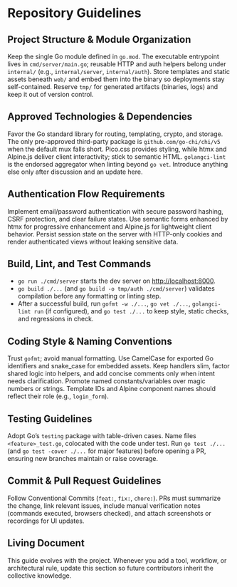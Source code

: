 # Repository Guidelines

## Project Structure & Module Organization

Keep the single Go module defined in `go.mod`. The executable entrypoint lives in `cmd/server/main.go`; reusable HTTP and auth helpers belong under `internal/` (e.g., `internal/server`, `internal/auth`). Store templates and static assets beneath `web/` and embed them into the binary so deployments stay self-contained. Reserve `tmp/` for generated artifacts (binaries, logs) and keep it out of version control.

## Approved Technologies & Dependencies

Favor the Go standard library for routing, templating, crypto, and storage. The only pre-approved third-party package is `github.com/go-chi/chi/v5` when the default mux falls short. Pico.css provides styling, while htmx and Alpine.js deliver client interactivity; stick to semantic HTML. `golangci-lint` is the endorsed aggregator when linting beyond `go vet`. Introduce anything else only after discussion and an update here.

## Authentication Flow Requirements

Implement email/password authentication with secure password hashing, CSRF protection, and clear failure states. Use semantic forms enhanced by htmx for progressive enhancement and Alpine.js for lightweight client behavior. Persist session state on the server with HTTP-only cookies and render authenticated views without leaking sensitive data.

## Build, Lint, and Test Commands

- `go run ./cmd/server` starts the dev server on <http://localhost:8000>.
- `go build ./...` (and `go build -o tmp/auth ./cmd/server`) validates compilation before any formatting or linting step.
- After a successful build, run `gofmt -w ./...`, `go vet ./...`, `golangci-lint run` (if configured), and `go test ./...` to keep style, static checks, and regressions in check.

## Coding Style & Naming Conventions

Trust `gofmt`; avoid manual formatting. Use CamelCase for exported Go identifiers and snake_case for embedded assets. Keep handlers slim, factor shared logic into helpers, and add concise comments only when intent needs clarification. Promote named constants/variables over magic numbers or strings. Template IDs and Alpine component names should reflect their role (e.g., `login_form`).

## Testing Guidelines

Adopt Go’s `testing` package with table-driven cases. Name files `<feature>_test.go`, colocated with the code under test. Run `go test ./...` (and `go test -cover ./...` for major features) before opening a PR, ensuring new branches maintain or raise coverage.

## Commit & Pull Request Guidelines

Follow Conventional Commits (`feat:`, `fix:`, `chore:`). PRs must summarize the change, link relevant issues, include manual verification notes (commands executed, browsers checked), and attach screenshots or recordings for UI updates.

## Living Document

This guide evolves with the project. Whenever you add a tool, workflow, or architectural rule, update this section so future contributors inherit the collective knowledge.
